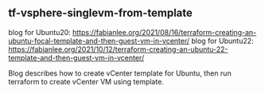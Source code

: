 ## tf-vsphere-singlevm-from-template

blog for Ubuntu20: https://fabianlee.org/2021/08/16/terraform-creating-an-ubuntu-focal-template-and-then-guest-vm-in-vcenter/
blog for Ubuntu22: https://fabianlee.org/2021/10/12/terraform-creating-an-ubuntu-22-template-and-then-guest-vm-in-vcenter/

Blog describes how to create vCenter template for Ubuntu, then run terraform to create vCenter VM using template.
